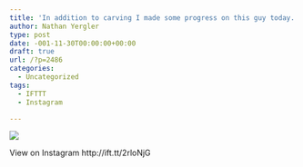 ```yaml
---
title: 'In addition to carving I made some progress on this guy today. My first crochet project; aiming for a 36″x36″ blanket, maybe half way there. #crochet #textiles #crafty'
author: Nathan Yergler
type: post
date: -001-11-30T00:00:00+00:00
draft: true
url: /?p=2486
categories:
  - Uncategorized
tags:
  - IFTTT
  - Instagram

---
```

<div>
  <img src='https://scontent.cdninstagram.com/t51.2885-15/e35/19120813_233433810489185_8773018370539782144_n.jpg' style='max-width:600px;' /></p> 
  
  <div>
    View on Instagram http://ift.tt/2rloNjG
  </div>
</div>
